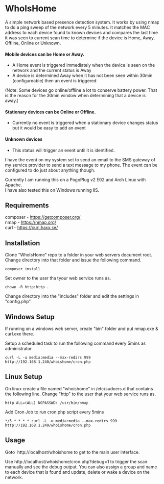 # WhoIsHome
A simple network based presence detection system.  It works by using nmap to do a ping sweep of the network every 5 minutes.  It matches the MAC address to each device found to known devices and compares the last time it was seen to current scan time to determine if the device is Home, Away, Offline, Online or Unknown.  

#### Mobile devices can be Home or Away.
- A Home event is triggered immediately when the device is seen on the network and the current status is Away
- A device is determined Away when it has not been seen within 30min (configureable) then an event is triggered

(Note: Some devices go online/offline a lot to conserve battery power. That is the reason for the 30min window when determining that a device is away.)

#### Stationary devices can be Online or Offline.
- Currently no event is triggered when a stationary device changes status but it would be easy to add an event

#### Unknown devices 
- This status will trigger an event until it is identified.

I have the event on my system set to send an email to the SMS gateway of my service provider to send a text message to my phone.  The event can be configured to do just about anything though.

Currently I am running this on a PogoPlug v2 E02 and Arch Linux with Apache.<br>
I have also tested this on Windows running IIS.

## Requirements

composer  - https://getcomposer.org/<br>
nmap      - https://nmap.org/<br>
curl      - https://curl.haxx.se/

## Installation

Clone "WhoIsHome" repo to a folder in your web servers document root.
Change directory into that folder and issue the following command.

```
composer install
```

Set owner to the user tha tyour web service runs as.
```
chown -R http:http .
```

Change directory into the "includes" folder and edit the settings in "config.php".


## Windows Setup
If running on a windows web server, create "bin" folder and put nmap.exe & curl.exe there.

Setup a scheduled task to run the following command every 5mins as administrator

```
curl -L -u media:media --max-redirs 999 http://192.168.1.240/whoishome/cron.php
```

## Linux Setup

On linux create a file named "whoishome" in /etc/sudoers.d that contains the following line.
Change "http" to the user that your web service runs as.

```
http ALL=(ALL) NOPASSWD: /usr/bin/nmap
```

Add Cron Job to run cron.php script every 5mins

```
*/5 * * * * curl -L -u media:media --max-redirs 999 http://192.168.1.240/whoishome/cron.php
```


## Usage

Goto  http://localhost/whoishome to get to the main user interface.

Use http://localhost/whoishome/cron.php?debug=1 to trigger the scan manually and see the debug output.
You can also assign a group and name to each device that is found and update, delete or wake a device on the network.
